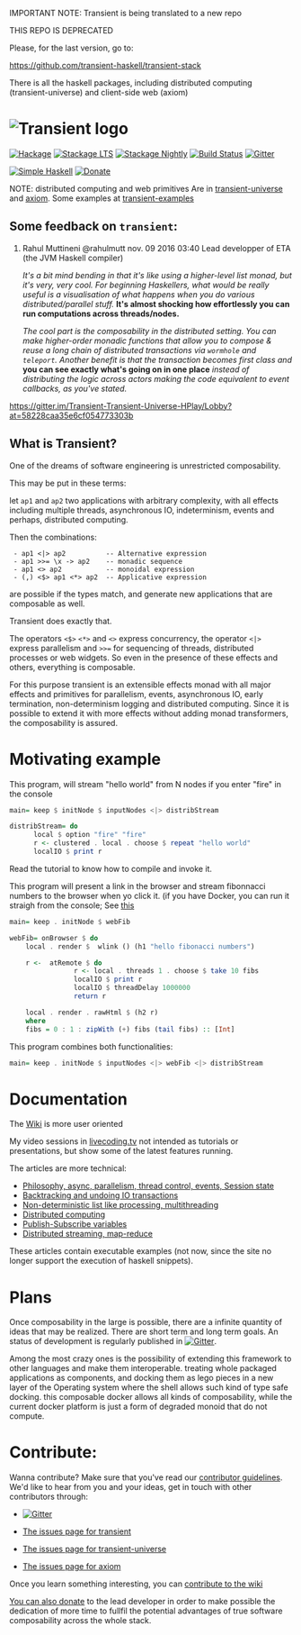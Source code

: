 IMPORTANT NOTE: Transient is being translated to a new repo

THIS REPO IS DEPRECATED

Please, for the last version, go to:

https://github.com/transient-haskell/transient-stack

There is all the haskell packages, including distributed computing (transient-universe) and client-side web (axiom)

![Transient logo](https://github.com/transient-haskell/transient/raw/master/logo.png)
=========

[![Hackage](https://img.shields.io/hackage/v/transient.svg)](http://hackage.haskell.org/package/transient)
[![Stackage LTS](http://stackage.org/package/transient/badge/lts)](http://stackage.org/lts/package/transient)
[![Stackage Nightly](http://stackage.org/package/transient/badge/nightly)](http://stackage.org/nightly/package/transient)
[![Build Status](https://api.travis-ci.org/transient-haskell/transient.png?branch=master)](https://travis-ci.org/transient-haskell/transient)
[![Gitter](https://badges.gitter.im/theam/haskell-do.svg)](https://gitter.im/Transient-Transient-Universe-HPlay/Lobby?utm_source=share-link&utm_medium=link&utm_campaign=share-link)

 [![Simple Haskell](http://simplehaskell.org/badges/badge.svg)](http://simplehaskell.org)
[![Donate](https://www.paypalobjects.com/en_US/i/btn/btn_donate_LG.gif)](https://agocorona.github.io/donation.html)

NOTE: distributed computing and web primitives Are in [transient-universe](https://github.com/transient-haskell/transient-universe) and [axiom](https://github.com/transient-haskell/axiom). Some examples at [transient-examples](https://github.com/transient-haskell/transient-examples) 


## Some feedback on `transient`:

1. Rahul Muttineni @rahulmutt nov. 09 2016 03:40  Lead developper of ETA (the JVM Haskell compiler)

   *It's a bit mind bending in that it's like using a higher-level list monad, but it's very, very cool. For beginning Haskellers, what would be really useful is a visualisation of what happens when you do various distributed/parallel stuff.* **It's almost shocking how effortlessly you can run computations across threads/nodes.**

   *The cool part is the composability in the distributed setting. *You can make higher-order monadic functions that allow you to compose & reuse a long chain of distributed transactions via `wormhole` and `teleport`*. Another benefit is that the transaction becomes first class and* **you can see exactly what's going on in one place** *instead of distributing the logic across actors making the code equivalent to event callbacks, as you've stated.*

  https://gitter.im/Transient-Transient-Universe-HPlay/Lobby?at=58228caa35e6cf054773303b

## What is Transient?

One of the dreams of software engineering is unrestricted composability.

This may be put in these terms:

let `ap1` and `ap2` two applications with arbitrary complexity, with all effects including multiple threads, asynchronous IO, indeterminism, events and perhaps, distributed computing.

Then the combinations:

     - ap1 <|> ap2          -- Alternative expression
     - ap1 >>= \x -> ap2    -- monadic sequence
     - ap1 <> ap2           -- monoidal expression
     - (,) <$> ap1 <*> ap2  -- Applicative expression

are possible if the types match, and generate new applications that are composable as well.

Transient does exactly that.

The operators `<$>` `<*>` and `<>` express concurrency, the operator `<|>` express parallelism and `>>=` for sequencing of threads, distributed processes or web widgets. So even in the presence of these effects and others, everything is composable.

For this purpose transient is an extensible effects monad with all major effects and primitives for parallelism, events, asynchronous IO, early termination, non-determinism logging and distributed computing. Since it is possible to extend it with more effects without adding monad transformers, the composability is assured.

Motivating example
==================
This program, will stream "hello world"  from N nodes if you enter "fire" in the console

```Haskell
main= keep $ initNode $ inputNodes <|> distribStream

distribStream= do
      local $ option "fire" "fire"
      r <- clustered . local . choose $ repeat "hello world"
      localIO $ print r
```
Read the tutorial to know how to compile and invoke it.

This program will present a link in the browser and stream fibonnacci numbers to the browser when
yo click it.  (if you have Docker, you can run it straigh from the console; See [this](https://github.com/transient-haskell/axiom#how-to-install--run-fast)

```Haskell
main= keep . initNode $ webFib

webFib= onBrowser $ do
    local . render $  wlink () (h1 "hello fibonacci numbers")

    r <-  atRemote $ do
                r <- local . threads 1 . choose $ take 10 fibs
                localIO $ print r
                localIO $ threadDelay 1000000
                return r

    local . render . rawHtml $ (h2 r)
    where
    fibs = 0 : 1 : zipWith (+) fibs (tail fibs) :: [Int]
```

This program combines both functionalities:

```haskell
main= keep . initNode $ inputNodes <|> webFib <|> distribStream
```

Documentation
=============

The [Wiki](https://github.com/agocorona/transient/wiki) is more user oriented

My video sessions in [livecoding.tv](https://www.livecoding.tv/agocorona/videos/) not intended as tutorials or presentations, but show some of the latest features running.

The articles are more technical:

- [Philosophy, async, parallelism, thread control, events, Session state](https://www.schoolofhaskell.com/user/agocorona/EDSL-for-hard-working-IT-programmers)
- [Backtracking and undoing IO transactions](https://www.schoolofhaskell.com/user/agocorona/the-hardworking-programmer-ii-practical-backtracking-to-undo-actions)
- [Non-deterministic list like processing, multithreading](https://www.schoolofhaskell.com/user/agocorona/beautiful-parallel-non-determinism-transient-effects-iii)
- [Distributed computing](https://www.schoolofhaskell.com/user/agocorona/moving-haskell-processes-between-nodes-transient-effects-iv)
- [Publish-Subscribe variables](https://www.schoolofhaskell.com/user/agocorona/publish-subscribe-variables-transient-effects-v)
- [Distributed streaming, map-reduce](https://www.schoolofhaskell.com/user/agocorona/estimation-of-using-distributed-computing-streaming-transient-effects-vi-1)

These articles contain executable examples (not now, since the site no longer support the execution of haskell snippets).


Plans
=====
Once composability in the large is possible, there are a infinite quantity of ideas that may be realized. There are short term and long term goals. An status of development is regularly published in [![Gitter](https://badges.gitter.im/theam/haskell-do.svg)](https://gitter.im/Transient-Transient-Universe-HPlay/Lobby?utm_source=share-link&utm_medium=link&utm_campaign=share-link).  

Among the most crazy ones is the possibility of extending this framework to other languages and make them interoperable. treating whole packaged applications as components, and docking them as lego pieces in a new layer of the Operating system where the shell allows such kind of type safe docking. this composable docker allows all kinds of composability, while the current docker platform is just a form of degraded monoid that do not compute.

Contribute:
==========
Wanna contribute? Make sure that you've read our [contributor guidelines](https://github.com/transient-haskell/transient/blob/master/CONTRIBUTING.md). We'd like to hear from you and your ideas, get in touch with other contributors through:

- [![Gitter](https://badges.gitter.im/theam/haskell-do.svg)](https://gitter.im/Transient-Transient-Universe-HPlay/Lobby?utm_source=share-link&utm_medium=link&utm_campaign=share-link)

- [The issues page for transient](https://github.com/transient-haskell/transient/issues) 
- [The issues page for transient-universe](https://github.com/transient-haskell/transient-universe/issues) 
- [The issues page for axiom](https://github.com/transient-haskell/axiom/issues) 

Once you learn something interesting, you can [contribute to the wiki](https://github.com/transient-haskell/transient/wiki)

[You can also donate](https://agocorona.github.io/donation.html) to the lead developer in order to make possible the dedication of more time to fullfil the potential advantages of true software composability across the whole stack.

